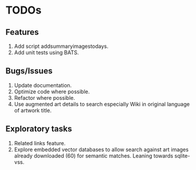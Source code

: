 # TODOs

## Features

1. Add script addsummaryimagestodays.
1. Add unit tests using BATS.

## Bugs/Issues

1. Update documentation.
1. Optimize code where possible.
1. Refactor where possible.
1. Use augmented art details to search especially Wiki in original language of artwork title.

## Exploratory tasks

1. Related links feature.
1. Explore embedded vector databases to allow search against art images already downloaded (60) for semantic matches. Leaning towards sqlite-vss.
